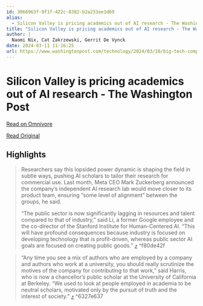 ```yaml
---
id: 3066963f-9f1f-422c-8382-b2a233ee1d69
alias:
  - Silicon Valley is pricing academics out of AI research - The Washington Post
title: "Silicon Valley is pricing academics out of AI research - The Washington Post"
author: |
  Naomi Nix, Cat Zakrzewski, Gerrit De Vynck
date: 2024-03-11 11:16:25
url: https://www.washingtonpost.com/technology/2024/03/10/big-tech-companies-ai-research/
---
```


# Silicon Valley is pricing academics out of AI research - The Washington Post

[Read on Omnivore](https://omnivore.app/me/silicon-valley-is-pricing-academics-out-of-ai-research-the-washi-18e2d3a636c)

[Read Original](https://www.washingtonpost.com/technology/2024/03/10/big-tech-companies-ai-research/)

## Highlights

> Researchers say this lopsided power dynamic is shaping the field in subtle ways, pushing AI scholars to tailor their research for commercial use. Last month, Meta CEO Mark Zuckerberg announced the company’s independent AI research lab would move closer to its product team, ensuring “some level of alignment” between the groups, he said.
> 
> “The public sector is now significantly lagging in resources and talent compared to that of industry,” said Li, a former Google employee and the co-director of the Stanford Institute for Human-Centered AI. “This will have profound consequences because industry is focused on developing technology that is profit-driven, whereas public sector AI goals are focused on creating public goods.” [⤴️](https://omnivore.app/me/silicon-valley-is-pricing-academics-out-of-ai-research-the-washi-18e2d3a636c#f80de42f-e1af-4bdc-b42a-5e54c373041a)  ^f80de42f

> “Any time you see a mix of authors who are employed by a company and authors who work at a university, you should really scrutinize the motives of the company for contributing to that work,” said Harris, who is now a chancellor’s public scholar at the University of California at Berkeley. “We used to look at people employed in academia to be neutral scholars, motivated only by the pursuit of truth and the interest of society.” [⤴️](https://omnivore.app/me/silicon-valley-is-pricing-academics-out-of-ai-research-the-washi-18e2d3a636c#6327e637-23dd-4266-887a-a17f8921e1dc)  ^6327e637

